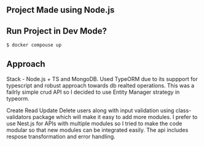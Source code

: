 ## Project Made using Node.js

## Run Project in Dev Mode?

```bash
$ docker compouse up
```

## Approach

Stack - Node.js + TS and MongoDB. Used TypeORM due to its suppport for typescript and robust approach towards db realted operations. This was a failrly simple crud API so I decided to use Entity Manager strategy in typeorm.

Create Read Update Delete users along with input validation using class-validators package which will make it easy to add more modules. I prefer to use Nest.js for APIs with multiple modules so I tried to make the code modular so that new modules can be integrated easily. The api includes respose transformation and error handling.
